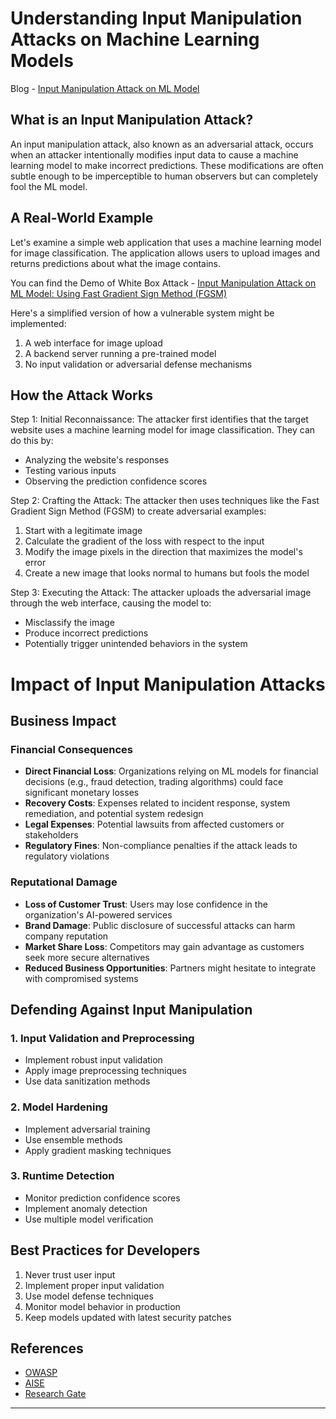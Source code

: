 # Understanding Input Manipulation Attacks on Machine Learning Models

Blog - [Input Manipulation Attack on ML Model](https://jagskap.blogspot.com/2025/02/input-manipulation-attacks-on-ml-models.html)

## What is an Input Manipulation Attack?

An input manipulation attack, also known as an adversarial attack, occurs when an attacker intentionally modifies input data to cause a machine learning model to make incorrect predictions. These modifications are often subtle enough to be imperceptible to human observers but can completely fool the ML model.

## A Real-World Example

Let's examine a simple web application that uses a machine learning model for image classification. The application allows users to upload images and returns predictions about what the image contains.

You can find the Demo of White Box Attack - [Input Manipulation Attack on ML Model: Using Fast Gradient Sign Method (FGSM)](https://jagskap.blogspot.com/2025/02/input-manipulation-attacks-on-ml-models.html)

Here's a simplified version of how a vulnerable system might be implemented:

1. A web interface for image upload
2. A backend server running a pre-trained model
3. No input validation or adversarial defense mechanisms

## How the Attack Works

Step 1: Initial Reconnaissance: The attacker first identifies that the target website uses a machine learning model for image classification. They can do this by:
- Analyzing the website's responses
- Testing various inputs
- Observing the prediction confidence scores

Step 2: Crafting the Attack: The attacker then uses techniques like the Fast Gradient Sign Method (FGSM) to create adversarial examples:
1. Start with a legitimate image
2. Calculate the gradient of the loss with respect to the input
3. Modify the image pixels in the direction that maximizes the model's error
4. Create a new image that looks normal to humans but fools the model

Step 3: Executing the Attack: The attacker uploads the adversarial image through the web interface, causing the model to:
- Misclassify the image
- Produce incorrect predictions
- Potentially trigger unintended behaviors in the system

# Impact of Input Manipulation Attacks

## Business Impact

### Financial Consequences
- **Direct Financial Loss**: Organizations relying on ML models for financial decisions (e.g., fraud detection, trading algorithms) could face significant monetary losses
- **Recovery Costs**: Expenses related to incident response, system remediation, and potential system redesign
- **Legal Expenses**: Potential lawsuits from affected customers or stakeholders
- **Regulatory Fines**: Non-compliance penalties if the attack leads to regulatory violations

### Reputational Damage
- **Loss of Customer Trust**: Users may lose confidence in the organization's AI-powered services
- **Brand Damage**: Public disclosure of successful attacks can harm company reputation
- **Market Share Loss**: Competitors may gain advantage as customers seek more secure alternatives
- **Reduced Business Opportunities**: Partners might hesitate to integrate with compromised systems

## Defending Against Input Manipulation

### 1. Input Validation and Preprocessing
- Implement robust input validation
- Apply image preprocessing techniques
- Use data sanitization methods

### 2. Model Hardening
- Implement adversarial training
- Use ensemble methods
- Apply gradient masking techniques

### 3. Runtime Detection
- Monitor prediction confidence scores
- Implement anomaly detection
- Use multiple model verification

## Best Practices for Developers

1. Never trust user input
2. Implement proper input validation
3. Use model defense techniques
4. Monitor model behavior in production
5. Keep models updated with latest security patches


## References
- [OWASP](https://owasp.org/www-project-machine-learning-security-top-10/docs/ML01_2023-Input_Manipulation_Attack)
- [AISE](https://my.ai.se/resources/3229)
- [Research Gate](https://www.researchgate.net/publication/349037772_Manipulation_Attacks_in_Local_Differential_Privacy)

---